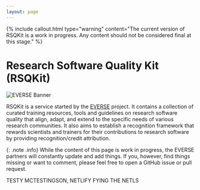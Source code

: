```yaml
---
layout: page
---
```


{% include callout.html type="warning" content="The current version of RSQKit is a work in progress. Any content should not be considered final at this stage." %}

# Research Software Quality Kit (RSQKit)

![EVERSE Banner](images/markus-spiske-Skf7HxARcoc-unsplash.jpg)

RSQKit is a service started by the [EVERSE](https://everse.software) project. 
It contains a collection of curated training resources, tools and guidelines on research software quality that align, adapt, and extend to the specific needs of various research communities. It also aims to establish a recognition framework that rewards scientists and trainers for their contributions to research software by providing recognition/credit attribution.

{: .note .info}
While the content of this page is work in progress, the EVERSE partners will constantly update and add things. If you, however, find things missing or want to comment, please feel free to open a GitHub issue or pull request.

TESTY MCTESTINGSON, NETLIFY FYING THE NETLS
